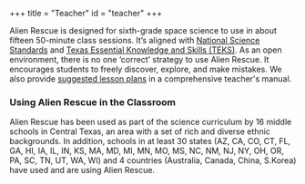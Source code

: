 +++
title = "Teacher"
id = "teacher"
+++

Alien Rescue is designed for sixth-grade space science to use in about fifteen 50-minute class sessions. It’s aligned with [National Science Standards](/pdf/AlienRescueNationalStandards.pdf) and [Texas Essential Knowledge and Skills (TEKS)](/pdf/TEKS_AlienRescue.pdf). As an open environment, there is no one ‘correct’ strategy to use Alien Rescue. It encourages students to freely discover, explore, and make mistakes. We also provide [suggested lesson plans](/pdf/Lesson_plans.pdf) in a comprehensive teacher's manual.

### Using Alien Rescue in the Classroom

 Alien Rescue has been used as part of the science curriculum by 16 middle schools in Central Texas, an area with a set of rich and diverse ethnic backgrounds. In addition, schools in at least 30 states (AZ, CA, CO, CT, FL, GA, HI, IA, IL, IN, KS, MA, MD, MI, MN, MO, MS, NC, NM, NJ, NY, OH, OR, PA, SC, TN, UT, WA, WI) and 4 countries (Australia, Canada, China, S.Korea) have used and are using Alien Rescue.
